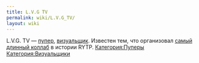 ```yaml
---
title: L.V.G TV
permalink: wiki/L.V.G_TV/
layout: wiki
---
```


L.V.G. TV — [пупер](Пуперы "wikilink"),
[визуальщик](Визуальщики "wikilink"). Известен тем, что организовал
[самый длинный коллаб](https://youtu.be/FWrV1m7A3FE) в истории RYTP.
[Категория:Пуперы](Категория:Пуперы "wikilink")
[Категория:Визуальщики](Категория:Визуальщики "wikilink")
